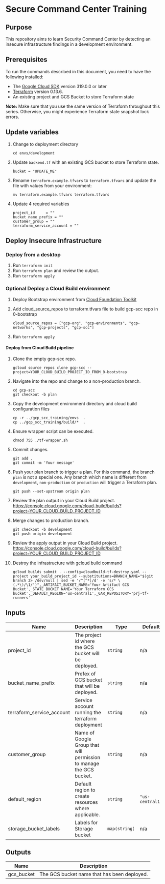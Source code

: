 # Secure Command Center Training

## Purpose

This repository aims to learn Security Command Center by detecting an insecure infrastructure findings in a development environment.

## Prerequisites

To run the commands described in this document, you need to have the following
installed:

- The [Google Cloud SDK](https://cloud.google.com/sdk/install) version 319.0.0 or later
- [Terraform](https://www.terraform.io/downloads.html) version 0.13.6.
- An existing project and GCS Bucket to store Terraform state

**Note:** Make sure that you use the same version of Terraform throughout this
series. Otherwise, you might experience Terraform state snapshot lock errors.

## Update variables

1. Change to deployment directory
   ```
   cd envs/development
   ```
1. Update `backend.tf` with an existing GCS bucket to store Terraform state.
   ```
   bucket = "UPDATE_ME"
   ```
1. Rename `terraform.example.tfvars` to `terraform.tfvars` and update the file with values from your environment:
   ```
   mv terraform.example.tfvars terraform.tfvars
   ```
1. Update 4 required  variables
   ```
   project_id     = ""
   bucket_name_prefix = ""
   customer_group = ""
   terraform_service_account = ""
   ```

## Deploy Insecure Infrastructure

### Deploy from a desktop

1. Run `terraform init`
1. Run `terraform plan` and review the output.
1. Run `terraform apply`

### Optional Deploy a Cloud Build environment

1. Deploy Bootstrap environment from [Cloud Foundation Toolkit](https://github.com/terraform-google-modules/terraform-example-foundation/tree/master/0-bootstrap)

1. Add cloud_source_repos to terraform.tfvars file to build gcp-scc repo in 0-bootstrap

   ```
   cloud_source_repos = ["gcp-org", "gcp-environments", "gcp-networks", "gcp-projects", "gcp-scc"]
   ```
1. Run `terraform apply`

#### Deploy from Cloud Build pipeline

1. Clone the empty gcp-scc repo.
   ```
   gcloud source repos clone gcp-scc --project=YOUR_CLOUD_BUILD_PROJECT_ID_FROM_0-bootstrap
   ```
1. Navigate into the repo and change to a non-production branch.
   ```
   cd gcp-scc
   git checkout -b plan
   ```
1. Copy the development environment directory and cloud build configuration files
   ```
   cp -r ../gcp_scc_training/envs  .
   cp ../gcp_scc_training/build/*  . 
   ```
1. Ensure wrapper script can be executed.
   ```
   chmod 755 ./tf-wrapper.sh
   ```
1. Commit changes.
   ```
   git add .
   git commit -m 'Your message'
   ```
1. Push your plan branch to trigger a plan. For this command, the branch `plan` is not a special one. Any branch which name is different from `development`, `non-production` or `production` will trigger a Terraform plan.
   ```
   git push --set-upstream origin plan
   ```
1. Review the plan output in your Cloud Build project. https://console.cloud.google.com/cloud-build/builds?project=YOUR_CLOUD_BUILD_PROJECT_ID
1. Merge changes to production branch.
   ```
   git checkout -b development
   git push origin development
   ```
1. Review the apply output in your Cloud Build project. https://console.cloud.google.com/cloud-build/builds?project=YOUR_CLOUD_BUILD_PROJECT_ID

1. Destroy the infrastructure with gcloud build command
   ```
   gcloud builds submit . --config=cloudbuild-tf-destroy.yaml --project your_build_project_id --substitutions=BRANCH_NAME="$(git branch 2> /dev/null | sed -e '/^[^*]/d' -e 's/* \(.*\)/\1/')",_ARTIFACT_BUCKET_NAME='Your Artifact GCS Bucket',_STATE_BUCKET_NAME='Your Terraform GCS bucket',_DEFAULT_REGION='us-central1',_GAR_REPOSITORY='prj-tf-runners'
   ```

<!-- BEGINNING OF PRE-COMMIT-TERRAFORM DOCS HOOK -->

## Inputs

| Name                  | Description                                                         | Type          | Default         | Required |
| --------------------- | ------------------------------------------------------------------- | ------------- | --------------- | :------: |
| project_id            | The project id where the GCS bucket will be deployed.               | `string`      | n/a             |   yes    |
| bucket_name_prefix    | Prefex of GCS bucket that will be deployed.                         | `string`      | n/a             |   yes    |
| terraform_service_account    | Service account running the terraform deployment                         | `string`      | n/a             |   yes    |
| customer_group        | Name of Google Group that will permission to manage the GCS bucket. | `string`      | n/a             |   yes    |
| default_region        | Default region to create resources where applicable.                | `string`      | `"us-central1"` |    no    |
| storage_bucket_labels | Labels for Storage bucket                                           | `map(string)` | n/a             |    no    |

## Outputs

| Name       | Description                                 |
| ---------- | ------------------------------------------- |
| gcs_bucket | The GCS bucket name that has been deployed. |

<!-- END OF PRE-COMMIT-TERRAFORM DOCS HOOK -->
